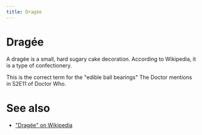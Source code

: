 ```yaml
---
title: Dragée
---
```


# Dragée

A dragée is a small, hard sugary cake decoration. According to Wikipedia, it is
a type of confectionery.

This is the correct term for the "edible ball bearings" The Doctor mentions in
S2E11 of Doctor Who.

# See also

*   ["Dragée" on Wikipedia](https://en.wikipedia.org/wiki/Drag%C3%A9e)

